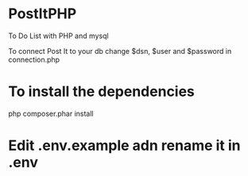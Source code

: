 # PostItPHP

To Do List with PHP and mysql

To connect Post It to your db change $dsn, $user and \$password in connection.php

# To install the dependencies

php composer.phar install

# Edit .env.example adn rename it in .env
